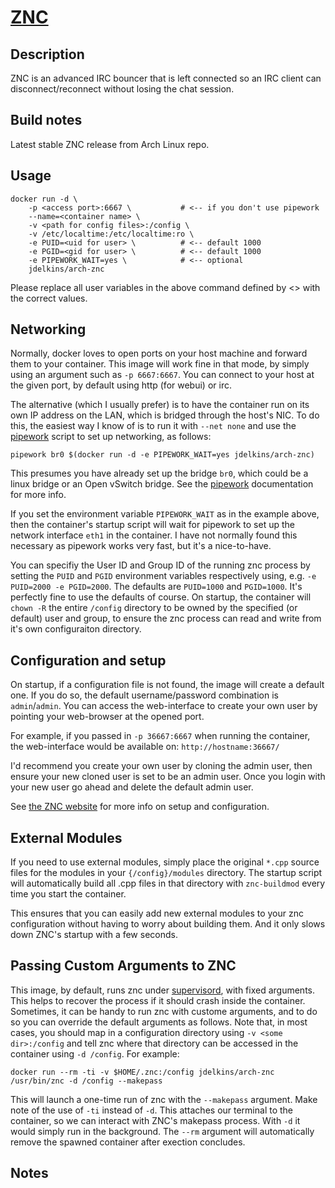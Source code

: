 # [ZNC][]

## Description

ZNC is an advanced IRC bouncer that is left connected so an IRC client can disconnect/reconnect without losing the chat session.

## Build notes

Latest stable ZNC release from Arch Linux repo.

## Usage

```
docker run -d \
    -p <access port>:6667 \           # <-- if you don't use pipework
    --name=<container name> \
    -v <path for config files>:/config \
    -v /etc/localtime:/etc/localtime:ro \
    -e PUID=<uid for user> \          # <-- default 1000
    -e PGID=<gid for user> \          # <-- default 1000
    -e PIPEWORK_WAIT=yes \            # <-- optional
    jdelkins/arch-znc
```

Please replace all user variables in the above command defined by <> with the correct values.

## Networking

Normally, docker loves to open ports on your host machine and forward them to
your container. This image will work fine in that mode, by simply using an
argument such as `-p 6667:6667`. You can connect to your host at the given
port, by default using http (for webui) or irc.

The alternative (which I usually prefer) is to have the container run on its
own IP address on the LAN, which is bridged through the host's NIC. To do this,
the easiest way I know of is to run it with `--net none` and use the
[pipework][] script to set up networking, as follows:

```
pipework br0 $(docker run -d -e PIPEWORK_WAIT=yes jdelkins/arch-znc)
```

This presumes you have already set up the bridge `br0`, which could be a linux
bridge or an Open vSwitch bridge. See the [pipework][] documentation for more
info.

If you set the environment variable `PIPEWORK_WAIT` as in the example above,
then the container's startup script will wait for pipework to set up the
network interface `eth1` in the container. I have not normally found this
necessary as pipework works very fast, but it's a nice-to-have.

You can specifiy the User ID and Group ID of the running znc process by setting
the `PUID` and `PGID` environment variables respectively using, e.g. `-e
PUID=2000 -e PGID=2000`.  The defaults are `PUID=1000` and `PGID=1000`. It's
perfectly fine to use the defaults of course. On startup, the container will
`chown -R` the entire `/config` directory to be owned by the specified (or
default) user and group, to ensure the znc process can read and write from it's
own configuraiton directory.

## Configuration and setup

On startup, if a configuration file is not found, the image will create
a default one. If you do so, the default username/password combination is
`admin`/`admin`. You can access the web-interface to create your own user by
pointing your web-browser at the opened port.

For example, if you passed in `-p 36667:6667` when running the container, the
web-interface would be available on: `http://hostname:36667/`

I'd recommend you create your own user by cloning the admin user, then ensure
your new cloned user is set to be an admin user. Once you login with your new
user go ahead and delete the default admin user.

See [the ZNC website][ZNC] for more info on setup and configuration.

## External Modules

If you need to use external modules, simply place the original `*.cpp` source
files for the modules in your `{/config}/modules` directory. The startup
script will automatically build all .cpp files in that directory with
`znc-buildmod` every time you start the container.

This ensures that you can easily add new external modules to your znc
configuration without having to worry about building them. And it only slows
down ZNC's startup with a few seconds.

## Passing Custom Arguments to ZNC

This image, by default, runs znc under [supervisord](http://supervisord.org/),
with fixed arguments. This helps to recover the process if it should crash
inside the container. Sometimes, it can be handy to run znc with custome
arguments, and to do so you can override the default arguments as follows. Note
that, in most cases, you should map in a configuration directory using
`-v <some dir>:/config` and tell znc where that directory can be accessed in the
container using `-d /config`. For example:

```
docker run --rm -ti -v $HOME/.znc:/config jdelkins/arch-znc /usr/bin/znc -d /config --makepass
```

This will launch a one-time run of znc with the `--makepass` argument.  Make
note of the use of `-ti` instead of `-d`. This attaches our terminal to
the container, so we can interact with ZNC's makepass process. With `-d` it
would simply run in the background. The `--rm` argument will automatically
remove the spawned container after exection concludes.

## Notes

[pipework]: https://github.com/jpetazzo/pipework
[ZNC]: http://znc.in
